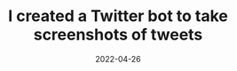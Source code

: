 ---
title: 'I created a Twitter bot to take screenshots of tweets'
description: 'Often times, after seeing a tweet, I go to https://poet.so to take a screenshot of it. However, this was kinda time consuming and stuff like that, but poet.so doesnt even have an API, so I create a selenium script that (very quickly) uses poet.so to take screenshots of a tweet.'
date: 2022-04-26
categories: ['showdev', 'python']
external: 'https://dev.to/dhravya/i-made-a-twitter-bot-to-take-beautiful-screenshots-of-a-tweet-3kk5'
time: 1
ogImage: ./og-image.png
---